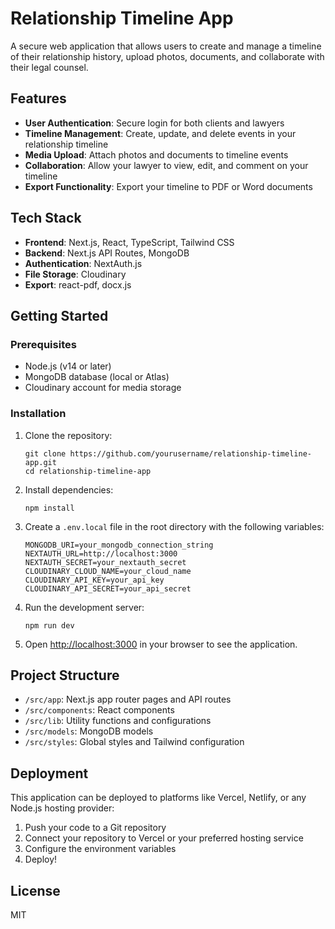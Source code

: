 # Relationship Timeline App

A secure web application that allows users to create and manage a timeline of their relationship history, upload photos, documents, and collaborate with their legal counsel.

## Features

- **User Authentication**: Secure login for both clients and lawyers
- **Timeline Management**: Create, update, and delete events in your relationship timeline
- **Media Upload**: Attach photos and documents to timeline events
- **Collaboration**: Allow your lawyer to view, edit, and comment on your timeline
- **Export Functionality**: Export your timeline to PDF or Word documents

## Tech Stack

- **Frontend**: Next.js, React, TypeScript, Tailwind CSS
- **Backend**: Next.js API Routes, MongoDB
- **Authentication**: NextAuth.js
- **File Storage**: Cloudinary
- **Export**: react-pdf, docx.js

## Getting Started

### Prerequisites

- Node.js (v14 or later)
- MongoDB database (local or Atlas)
- Cloudinary account for media storage

### Installation

1. Clone the repository:
   ```
   git clone https://github.com/yourusername/relationship-timeline-app.git
   cd relationship-timeline-app
   ```

2. Install dependencies:
   ```
   npm install
   ```
   
3. Create a `.env.local` file in the root directory with the following variables:
   ```
   MONGODB_URI=your_mongodb_connection_string
   NEXTAUTH_URL=http://localhost:3000
   NEXTAUTH_SECRET=your_nextauth_secret
   CLOUDINARY_CLOUD_NAME=your_cloud_name
   CLOUDINARY_API_KEY=your_api_key
   CLOUDINARY_API_SECRET=your_api_secret
   ```

4. Run the development server:
   ```
   npm run dev
   ```

5. Open [http://localhost:3000](http://localhost:3000) in your browser to see the application.

## Project Structure

- `/src/app`: Next.js app router pages and API routes
- `/src/components`: React components
- `/src/lib`: Utility functions and configurations
- `/src/models`: MongoDB models
- `/src/styles`: Global styles and Tailwind configuration

## Deployment

This application can be deployed to platforms like Vercel, Netlify, or any Node.js hosting provider:

1. Push your code to a Git repository
2. Connect your repository to Vercel or your preferred hosting service
3. Configure the environment variables
4. Deploy!

## License

MIT 
